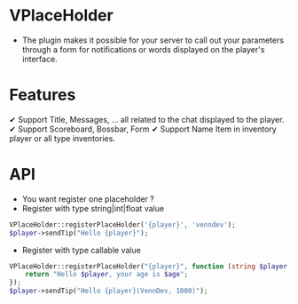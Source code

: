 # VPlaceHolder
- The plugin makes it possible for your server to call out your parameters through a form for notifications or words displayed on the player's interface.

# Features
✔ Support Title, Messages, ... all related to the chat displayed to the player.
✔ Support Scoreboard, Bossbar, Form
✔ Support Name Item in inventory player or all type inventories.

# API
- You want register one placeholder ?
- Register with type string|int|float value
```php
VPlaceHolder::registerPlaceHolder('{player}', 'venndev');
$player->sendTip("Hello {player}");
```
- Register with type callable value
```php
VPlaceHolder::registerPlaceHolder("{player}", function (string $player, int $age) {
    return "Hello $player, your age is $age";
});
$player->sendTip("Hello {player}(VennDev, 1000)");
```
